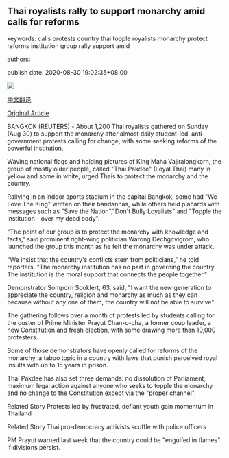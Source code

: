 ## Thai royalists rally to support monarchy amid calls for reforms

keywords: calls protests country thai topple royalists monarchy protect reforms institution group rally support amid

authors: 

publish date: 2020-08-30 19:02:35+08:00

![](https://www.straitstimes.com/sites/default/files/styles/x_large/public/articles/2020/08/30/yq-thaidemo-30082024.jpg?itok=J8jEbY4X)

[中文翻译](Thai%20royalists%20rally%20to%20support%20monarchy%20amid%20calls%20for%20reforms_zh.md)

[Original Article](https://www.straitstimes.com/asia/se-asia/thai-royalists-rally-to-support-monarchy-amid-calls-for-reforms)

BANGKOK (REUTERS) - About 1,200 Thai royalists gathered on Sunday (Aug 30) to support the monarchy after almost daily student-led, anti-government protests calling for change, with some seeking reforms of the powerful institution.

Waving national flags and holding pictures of King Maha Vajiralongkorn, the group of mostly older people, called "Thai Pakdee" (Loyal Thai) many in yellow and some in white, urged Thais to protect the monarchy and the country.

Rallying in an indoor sports stadium in the capital Bangkok, some had "We Love The King" written on their bandannas, while others held placards with messages such as "Save the Nation","Don't Bully Loyalists" and "Topple the institution - over my dead body".

"The point of our group is to protect the monarchy with knowledge and facts," said prominent right-wing politician Warong Dechgitvigrom, who launched the group this month as he felt the monarchy was under attack.

"We insist that the country's conflicts stem from politicians," he told reporters. "The monarchy institution has no part in governing the country. The institution is the moral support that connects the people together."

Demonstrator Somporn Sooklert, 63, said, "I want the new generation to appreciate the country, religion and monarchy as much as they can because without any one of them, the country will not be able to survive".

The gathering follows over a month of protests led by students calling for the ouster of Prime Minister Prayut Chan-o-cha, a former coup leader, a new Constitution and fresh election, with some drawing more than 10,000 protesters.

Some of those demonstrators have openly called for reforms of the monarchy, a taboo topic in a country with laws that punish perceived royal insults with up to 15 years in prison.

Thai Pakdee has also set three demands: no dissolution of Parliament, maximum legal action against anyone who seeks to topple the monarchy and no change to the Constitution except via the "proper channel".

Related Story Protests led by frustrated, defiant youth gain momentum in Thailand

Related Story Thai pro-democracy activists scuffle with police officers

PM Prayut warned last week that the country could be "engulfed in flames" if divisions persist.
